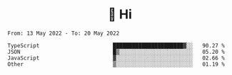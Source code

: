 <h1 align="center">👋 Hi</h1>
<!-- <h3 align="center">An enthusiastic frontend developer</h3> -->

<!--START_SECTION:waka-->

```text
From: 13 May 2022 - To: 20 May 2022

TypeScript                       ██████████████████████▓░░   90.27 %
JSON                             █▒░░░░░░░░░░░░░░░░░░░░░░░   05.20 %
JavaScript                       ▓░░░░░░░░░░░░░░░░░░░░░░░░   02.66 %
Other                            ▒░░░░░░░░░░░░░░░░░░░░░░░░   01.19 %
```

<!--END_SECTION:waka-->
